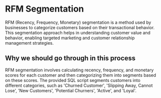 # RFM Segmentation

RFM (Recency, Frequency, Monetary) segmentation is a method used by businesses to categorize customers based on their transactional behavior. This segmentation approach helps in understanding customer value and behavior, enabling targeted marketing and customer relationship management strategies.

## Why we should go through in this process

RFM segmentation involves calculating recency, frequency, and monetary scores for each customer and then categorizing them into segments based on these scores. The provided SQL script segments customers into different categories, such as 'Churned Customer', 'Slipping Away, Cannot Lose', 'New Customers', 'Potential Churners', 'Active', and 'Loyal'.

